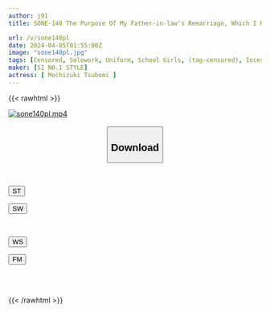 ```yaml
---
author: j91
title: SONE-140 The Purpose Of My Father-in-law's Remarriage, Which I Hate So Much That It Makes Me Sick, Was To Become A Female Student... A Humiliating And Trampling Rape That Keeps Being Raped And Made To Cum Over And Over Again Tsubomi Mochizuki

url: /v/sone140pl
date: 2024-04-05T01:55:00Z
image: "sone140pl.jpg"
tags: [Censored, Solowork, Uniform, School Girls, (tag-censored), Incest, Drama	]
maker: [S1 NO.1 STYLE]
actress: [ Mochizuki Tsubomi ]
---
```



{{< rawhtml >}}

<div class="video" data-videoid="DQG78yKa3aIVgW">
    <a href="javascript:;">
        <img src="/v/sone140pl/sone140pl.jpg" width="WIDTH" height="HEIGHT" alt="sone140pl.mp4" loading="lazy">
    </a>
</div>

<script type="text/javascript" src="https://j91.asia/asset/on-demand-st.js"></script>

<br>
  <link rel="stylesheet" href="https://j91.asia/asset/bs5.css">
  
  <center>
  <button class="btn btn-primary" type="button" data-bs-toggle="collapse" data-bs-target=".multi-collapse" aria-expanded="false" aria-controls="multiCollapseExample1 multiCollapseExample2"><h2>Download</h2></button></center>
</p>
<div class="row">
  <div class="col">
    <div class="collapse multi-collapse" id="multiCollapseExample1">
      <div class="card card-body">
	      	      <br>
<div class="buttons">  
<p><a href="https://streamtape.to/v/DQG78yKa3aIVgW" target="_blank"><button class="btn-hover color-3"><i class="fa fa-download"></i> ST</button></a></p>
<p><a href="https://asnwish.com/p85tu41vc0df" target="_blank"><button class="btn-hover color-2"><i class="fa fa-download"></i> SW</button></a></p></div>
    </div>
  </div>
</div>
  <div class="col">
    <div class="collapse multi-collapse" id="multiCollapseExample2">
      <div class="card card-body">
	      <br>
<div class="buttons">
<p><a href="https://wolfstream.tv/bhrxojcqxtk8"><button class="btn-hover color-9"><i class="fa fa-download"></i> WS</button></a></p>
<p><a href="https://filemoon.sx/d/8tumlnwvabyy"><button class="btn-hover color-8"><i class="fa fa-download"></i> FM</button></a></p></div>
<br><br>
      </div>
    </div>
  </div>
</div>

{{< /rawhtml >}}
